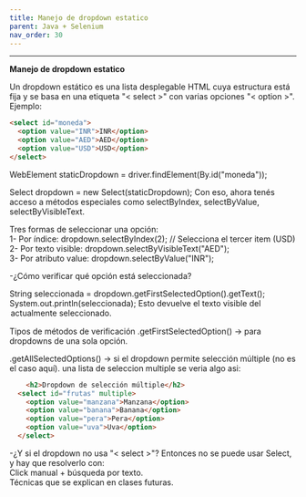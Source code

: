 ```yaml
---
title: Manejo de dropdown estatico
parent: Java + Selenium
nav_order: 30
---
```



************

**Manejo de dropdown estatico**  

Un dropdown estático es una lista desplegable HTML cuya estructura está fija y se basa en una etiqueta "< select >" con varias opciones "< option >". Ejemplo:  

```html
<select id="moneda">
  <option value="INR">INR</option>
  <option value="AED">AED</option>
  <option value="USD">USD</option>
</select>
```
  
WebElement staticDropdown = driver.findElement(By.id("moneda"));  

Select dropdown = new Select(staticDropdown);
Con eso, ahora tenés acceso a métodos especiales como selectByIndex, selectByValue, selectByVisibleText.  

Tres formas de seleccionar una opción:  
1- Por índice:  dropdown.selectByIndex(2); // Selecciona el tercer item (USD)  
2- Por texto visible:  dropdown.selectByVisibleText("AED");  
3- Por atributo value:  dropdown.selectByValue("INR");

-¿Cómo verificar qué opción está seleccionada?  

String seleccionada = dropdown.getFirstSelectedOption().getText();  
System.out.println(seleccionada); 
Esto devuelve el texto visible del <option> actualmente seleccionado.  


Tipos de métodos de verificación
.getFirstSelectedOption() → para dropdowns de una sola opción.


.getAllSelectedOptions() → si el dropdown permite selección múltiple (no es el caso aquí).
  una lista de seleccion multiple se veria algo asi:  

```html
    <h2>Dropdown de selección múltiple</h2>
  <select id="frutas" multiple>
    <option value="manzana">Manzana</option>
    <option value="banana">Banana</option>
    <option value="pera">Pera</option>
    <option value="uva">Uva</option>
  </select>
```  

-¿Y si el dropdown no usa "< select >"?
Entonces no se puede usar Select, y hay que resolverlo con:  
Click manual + búsqueda por texto.  
Técnicas que se explican en clases futuras.  